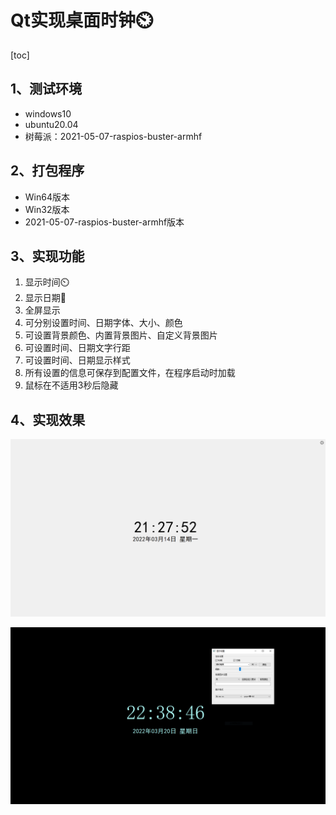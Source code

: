 # Qt实现桌面时钟:timer_clock:

[toc]

## 1、测试环境

* windows10
* ubuntu20.04
* 树莓派：2021-05-07-raspios-buster-armhf



## 2、打包程序

* Win64版本
* Win32版本
* 2021-05-07-raspios-buster-armhf版本



## 3、实现功能

1. 显示时间:timer_clock:
2. 显示日期:date:
3. 全屏显示
4. 可分别设置时间、日期字体、大小、颜色
5. 可设置背景颜色、内置背景图片、自定义背景图片
6. 可设置时间、日期文字行距
7. 可设置时间、日期显示样式
7. 所有设置的信息可保存到配置文件，在程序启动时加载
7. 鼠标在不适用3秒后隐藏



## 4、实现效果

![image-20220314212805207](README.assets/image-20220314212805207.png)

![image-20220314212927527](README.assets/image-20220314212927527.png)
